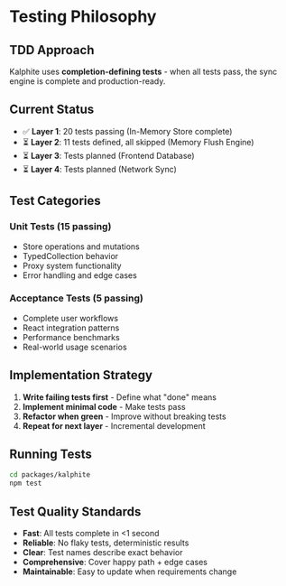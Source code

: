 # Testing Philosophy

## TDD Approach

Kalphite uses **completion-defining tests** - when all tests pass, the sync engine is complete and production-ready.

## Current Status

- ✅ **Layer 1**: 20 tests passing (In-Memory Store complete)
- ⏳ **Layer 2**: 11 tests defined, all skipped (Memory Flush Engine)
- ⏳ **Layer 3**: Tests planned (Frontend Database)
- ⏳ **Layer 4**: Tests planned (Network Sync)

## Test Categories

### Unit Tests (15 passing)

- Store operations and mutations
- TypedCollection behavior
- Proxy system functionality
- Error handling and edge cases

### Acceptance Tests (5 passing)

- Complete user workflows
- React integration patterns
- Performance benchmarks
- Real-world usage scenarios

## Implementation Strategy

1. **Write failing tests first** - Define what "done" means
2. **Implement minimal code** - Make tests pass
3. **Refactor when green** - Improve without breaking tests
4. **Repeat for next layer** - Incremental development

## Running Tests

```bash
cd packages/kalphite
npm test
```

## Test Quality Standards

- **Fast**: All tests complete in <1 second
- **Reliable**: No flaky tests, deterministic results
- **Clear**: Test names describe exact behavior
- **Comprehensive**: Cover happy path + edge cases
- **Maintainable**: Easy to update when requirements change
